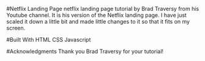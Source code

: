 #Netflix Landing Page
netflix landing page tutorial by Brad Traversy from his Youtube channel. It is his version of the Netflix landing page. I have just scaled it down a little bit and made little changes to it so that it fits on my screen.

#Built With
HTML
CSS
Javascript

#Acknowledgments
Thank you Brad Traversy for your tutorial!